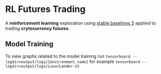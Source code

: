 # RL Futures Trading

A **reinforcement learning** exploration using [stable baselines 3](https://stable-baselines3.readthedocs.io/en/master/) applied to trading **crytocurrency futures**.

## Model Training

To view graphs related to the model training run `tensorboard --logdir=output/logs/{environment_name}` for example `tensorboard --logdir=output/logs/LunarLander-v2`
